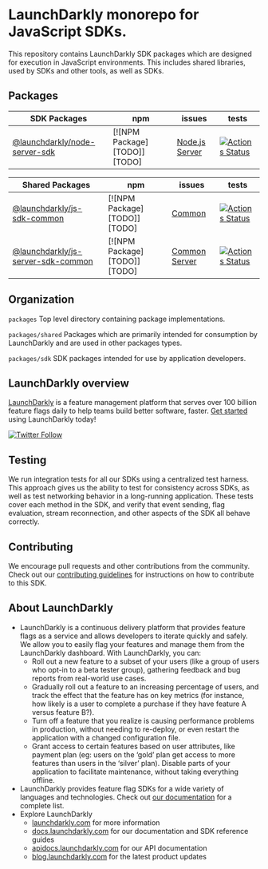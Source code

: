 # LaunchDarkly monorepo for JavaScript SDKs.

This repository contains LaunchDarkly SDK packages which are designed for execution in JavaScript environments.
This includes shared libraries, used by SDKs and other tools, as well as SDKs.

## Packages

| SDK Packages                                                 | npm                          | issues                         | tests                                                                   |
| ------------------------------------------------------------ | ---------------------------- | ------------------------------ | ----------------------------------------------------------------------- |
| [@launchdarkly/node-server-sdk](packages/sdk/node/README.md) | [![NPM Package][TODO]][TODO] | [Node.js Server][package-sdk-server-node-issues] | [![Actions Status][sdk-server-node-ci-badge]][sdk-server-node-ci-badge] |

| Shared Packages                                                            | npm                          | issues                         | tests                                                                 |
| -------------------------------------------------------------------------- | ---------------------------- | ------------------------------ | --------------------------------------------------------------------- |
| [@launchdarkly/js-sdk-common](packages/shared/common/README.md)            | [![NPM Package][TODO]][TODO] | [Common][package-shared-common-issues]        | [![Actions Status][shared-common-ci-badge]][shared-common-ci]         |
| [@launchdarkly/js-server-sdk-common](packages/shared/sdk-server/README.md) | [![NPM Package][TODO]][TODO] | [Common Server][package-shared-sdk-server-issues] | [![Actions Status][shared-sdk-server-ci-badge]][shared-sdk-server-ci] |

## Organization

`packages` Top level directory containing package implementations.

`packages/shared` Packages which are primarily intended for consumption by LaunchDarkly and are used in other packages types.

`packages/sdk` SDK packages intended for use by application developers.

## LaunchDarkly overview

[LaunchDarkly](https://www.launchdarkly.com) is a feature management platform that serves over 100 billion feature flags daily to help teams build better software, faster. [Get started](https://docs.launchdarkly.com/home/getting-started) using LaunchDarkly today!

[![Twitter Follow](https://img.shields.io/twitter/follow/launchdarkly.svg?style=social&label=Follow&maxAge=2592000)](https://twitter.com/intent/follow?screen_name=launchdarkly)

## Testing

We run integration tests for all our SDKs using a centralized test harness. This approach gives us the ability to test for consistency across SDKs, as well as test networking behavior in a long-running application. These tests cover each method in the SDK, and verify that event sending, flag evaluation, stream reconnection, and other aspects of the SDK all behave correctly.

## Contributing

We encourage pull requests and other contributions from the community. Check out our [contributing guidelines](CONTRIBUTING.md) for instructions on how to contribute to this SDK.

## About LaunchDarkly

- LaunchDarkly is a continuous delivery platform that provides feature flags as a service and allows developers to iterate quickly and safely. We allow you to easily flag your features and manage them from the LaunchDarkly dashboard. With LaunchDarkly, you can:
  - Roll out a new feature to a subset of your users (like a group of users who opt-in to a beta tester group), gathering feedback and bug reports from real-world use cases.
  - Gradually roll out a feature to an increasing percentage of users, and track the effect that the feature has on key metrics (for instance, how likely is a user to complete a purchase if they have feature A versus feature B?).
  - Turn off a feature that you realize is causing performance problems in production, without needing to re-deploy, or even restart the application with a changed configuration file.
  - Grant access to certain features based on user attributes, like payment plan (eg: users on the ‘gold’ plan get access to more features than users in the ‘silver’ plan). Disable parts of your application to facilitate maintenance, without taking everything offline.
- LaunchDarkly provides feature flag SDKs for a wide variety of languages and technologies. Check out [our documentation](https://docs.launchdarkly.com/sdk) for a complete list.
- Explore LaunchDarkly
  - [launchdarkly.com](https://www.launchdarkly.com/ 'LaunchDarkly Main Website') for more information
  - [docs.launchdarkly.com](https://docs.launchdarkly.com/ 'LaunchDarkly Documentation') for our documentation and SDK reference guides
  - [apidocs.launchdarkly.com](https://apidocs.launchdarkly.com/ 'LaunchDarkly API Documentation') for our API documentation
  - [blog.launchdarkly.com](https://blog.launchdarkly.com/ 'LaunchDarkly Blog Documentation') for the latest product updates

[shared-common-ci-badge]: https://github.com/launchdarkly/js-core/actions/workflows/common.yml/badge.svg
[shared-common-ci]: https://github.com/launchdarkly/js-core/actions/workflows/common.yml
[shared-sdk-server-ci-badge]: https://github.com/launchdarkly/js-core/actions/workflows/sdk-server.yml/badge.svg
[shared-sdk-server-ci]: https://github.com/launchdarkly/js-core/actions/workflows/sdk-server.yml
[sdk-server-node-ci-badge]: https://github.com/launchdarkly/js-core/actions/workflows/server-node.yml/badge.svg
[sdk-server-node-ci]: https://github.com/launchdarkly/js-core/actions/workflows/server-node.yml


[package-shared-common-issues]: https://github.com/launchdarkly/js-core/issues?q=is%3Aissue+is%3Aopen+label%3A%22package%3A+shared%2Fcommon%22+
[package-shared-sdk-server-issues]: https://github.com/launchdarkly/js-core/issues?q=is%3Aissue+is%3Aopen+label%3A%22package%3A+shared%2Fsdk-server%22+
[package-sdk-server-node-issues]: https://github.com/launchdarkly/js-core/issues?q=is%3Aissue+is%3Aopen+label%3A%22package%3A+sdk%2Fserver-node%22+